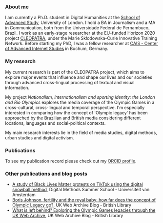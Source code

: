 ### About me

I am currently a Ph.D. student in Digital Humanities at the [School of Advanced Study](https://research.sas.ac.uk/search/staff/1581/mr-caio-mello/), University of London. I hold a BA in Journalism and a MA in Communication, both from the Universidade Federal de Pernambuco, Brazil. I work as an early-stage researcher at the EU-funded Horizon 2020 project [CLEOPATRA](http://cleopatra-project.eu/), under the Marie Skłodowska-Curie Innovative Training Network. Before starting my PhD, I was a fellow researcher at [CAIS - Center of Advanced Internet Studies](https://www.cais.nrw/fellows/fellow_mello/) in Bochum, Germany. 


### My research

My current research is part of the CLEOPATRA project, which aims to explore major events that influence and shape our lives and our societies through advanced cross-lingual processing of textual and visual information.  

My project _Nationalism, internationalism and sporting identity: the London and Rio Olympics_ explores the media coverage of the Olympic Games in a cross-cultural, cross-lingual and temporal perspective. I'm especially interested in comparing how the concept of 'Olympic legacy' has been approached by the Brazilian and British media considering different locations, languages and social-political contexts. 

My main research interests lie in the field of media studies, digital methods, urban studies and digital activism. 

### Publications

To see my publication record please check out my [ORCID profile](https://orcid.org/0000-0001-7492-7237).

### Other publications and blog posts

- [A study of Black Lives Matter protests on TikTok using the digital snowball method](https://wiki.digitalmethods.net/Dmi/SummerSchool2020CuratingPoliticsonTikTok), Digital Methods Summer School - Universiteit van Amsterdam
- [Boris Johnson, fertility and the royal baby: how far does the concept of Olympic Legacy go?](https://blogs.bl.uk/webarchive/2020/03/boris-johnson-fertility-and-the-royal-baby-how-far-does-the-concept-of-olympic-legacy-go.html), UK Web Archive Blog - British Library
- [What is left behind? Exploring the Olympic Games legacies through the UK Web Archive](https://blogs.bl.uk/webarchive/2019/12/what-is-left-behind-exploring-the-olympic-games-legacies-through-the-uk-web-archive-.html), UK Web Archive Blog - British Library








